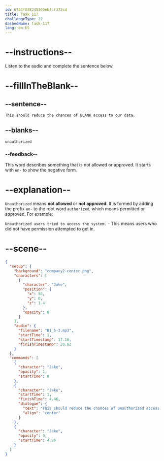 ```yaml
---
id: 6761f838245300ebfcf372cd
title: Task 117
challengeType: 22
dashedName: task-117
lang: en-US
---
```

<!-- (audio) This should reduce the chances of unauthorized access to our data. -->

# --instructions--

Listen to the audio and complete the sentence below.

# --fillInTheBlank--

## --sentence--

`This should reduce the chances of BLANK access to our data.`

## --blanks--

`unauthorized`

### --feedback--

This word describes something that is not allowed or approved. It starts with `un-` to show the negative form.

# --explanation--

`Unauthorized` means **not allowed** or **not approved**. It is formed by adding the prefix `un-` to the root word `authorized`, which means permitted or approved. For example:  

`Unauthorized users tried to access the system.` - This means users who did not have permission attempted to get in.  

# --scene--

```json
{
  "setup": {
    "background": "company2-center.png",
    "characters": [
      {
        "character": "Jake",
        "position": {
          "x": 50,
          "y": 0,
          "z": 1.4
        },
        "opacity": 0
      }
    ],
    "audio": {
      "filename": "B1_5-3.mp3",
      "startTime": 1,
      "startTimestamp": 17.16,
      "finishTimestamp": 20.62
    }
  },
  "commands": [
    {
      "character": "Jake",
      "opacity": 1,
      "startTime": 0
    },
    {
      "character": "Jake",
      "startTime": 1,
      "finishTime": 4.46,
      "dialogue": {
        "text": "This should reduce the chances of unauthorized access to our data.",
        "align": "center"
      }
    },
    {
      "character": "Jake",
      "opacity": 0,
      "startTime": 4.96
    }
  ]
}
```

